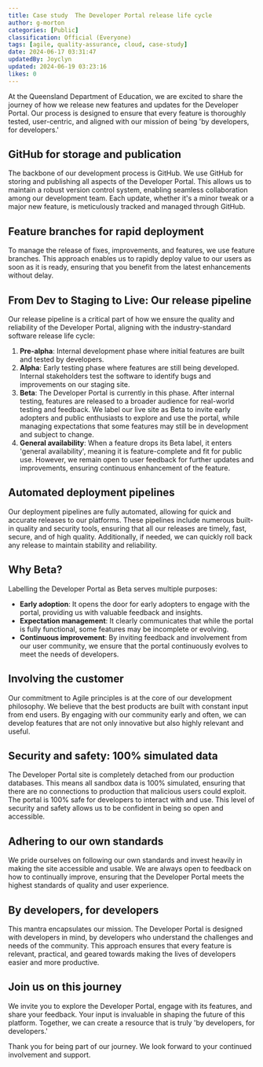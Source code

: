 ```yaml
---
title: Case study  The Developer Portal release life cycle
author: g-morton
categories: [Public]
classification: Official (Everyone)
tags: [agile, quality-assurance, cloud, case-study]
date: 2024-06-17 03:31:47 
updatedBy: Joyclyn
updated: 2024-06-19 03:23:16 
likes: 0
---
```


At the Queensland Department of Education, we are excited to share the journey of how we release new features and updates for the Developer Portal. Our process is designed to ensure that every feature is thoroughly tested, user-centric, and aligned with our mission of being 'by developers, for developers.'

## GitHub for storage and publication

The backbone of our development process is GitHub. We use GitHub for storing and publishing all aspects of the Developer Portal. This allows us to maintain a robust version control system, enabling seamless collaboration among our development team. Each update, whether it's a minor tweak or a major new feature, is meticulously tracked and managed through GitHub.

## Feature branches for rapid deployment

To manage the release of fixes, improvements, and features, we use feature branches. This approach enables us to rapidly deploy value to our users as soon as it is ready, ensuring that you benefit from the latest enhancements without delay.

## From Dev to Staging to Live: Our release pipeline

Our release pipeline is a critical part of how we ensure the quality and reliability of the Developer Portal, aligning with the industry-standard software release life cycle:

1. **Pre-alpha**: Internal development phase where initial features are built and tested by developers.
1. **Alpha**: Early testing phase where features are still being developed. Internal stakeholders test the software to identify bugs and improvements on our staging site.
1. **Beta**: The Developer Portal is currently in this phase. After internal testing, features are released to a broader audience for real-world testing and feedback. We label our live site as Beta to invite early adopters and public enthusiasts to explore and use the portal, while managing expectations that some features may still be in development and subject to change.
1. **General availability**: When a feature drops its Beta label, it enters 'general availability', meaning it is feature-complete and fit for public use. However, we remain open to user feedback for further updates and improvements, ensuring continuous enhancement of the feature.

## Automated deployment pipelines

Our deployment pipelines are fully automated, allowing for quick and accurate releases to our platforms. These pipelines include numerous built-in quality and security tools, ensuring that all our releases are timely, fast, secure, and of high quality. Additionally, if needed, we can quickly roll back any release to maintain stability and reliability.

## Why Beta?

Labelling the Developer Portal as Beta serves multiple purposes:

- **Early adoption**: It opens the door for early adopters to engage with the portal, providing us with valuable feedback and insights.
- **Expectation management**: It clearly communicates that while the portal is fully functional, some features may be incomplete or evolving.
- **Continuous improvement**: By inviting feedback and involvement from our user community, we ensure that the portal continuously evolves to meet the needs of developers.

## Involving the customer

Our commitment to Agile principles is at the core of our development philosophy. We believe that the best products are built with constant input from end users. By engaging with our community early and often, we can develop features that are not only innovative but also highly relevant and useful.

## Security and safety: 100% simulated data

The Developer Portal site is completely detached from our production databases. This means all sandbox data is 100% simulated, ensuring that there are no connections to production that malicious users could exploit. The portal is 100% safe for developers to interact with and use. This level of security and safety allows us to be confident in being so open and accessible.

## Adhering to our own standards

We pride ourselves on following our own standards and invest heavily in making the site accessible and usable. We are always open to feedback on how to continually improve, ensuring that the Developer Portal meets the highest standards of quality and user experience.

## By developers, for developers

This mantra encapsulates our mission. The Developer Portal is designed with developers in mind, by developers who understand the challenges and needs of the community. This approach ensures that every feature is relevant, practical, and geared towards making the lives of developers easier and more productive.

## Join us on this journey

We invite you to explore the Developer Portal, engage with its features, and share your feedback. Your input is invaluable in shaping the future of this platform. Together, we can create a resource that is truly 'by developers, for developers.'

Thank you for being part of our journey. We look forward to your continued involvement and support.